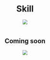 <h1 align="center">Skill</h1>

<p align="center">
  <a href="https://skillicons.dev">
    <img src="https://skillicons.dev/icons?i=html,css,js,react" />
  </a>
</p>

<p href="https://discord.gg/onlp" align="center">
    <img alt="" src="https://github-readme-stats-sigma-five.vercel.app/api?username=gabrielmartinsss&theme=tokyonight&show_icons=true">
</p>

<h2 align="center">Coming soon</h2>

<p align="center">
  <a href="https://skillicons.dev">
    <img src="https://skillicons.dev/icons?i=typescript,tailwind,mongodb,sequelize,nodejs" />
  </a>
</p>
